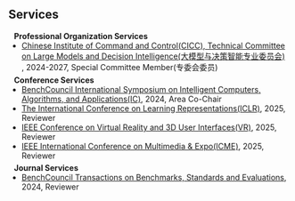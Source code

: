 ## Services



<h4 style="margin:0 10px 0;">Professional Organization Services</h4>
<ul style="margin:0 0 5px;">
<li><a href="http://www.c2.org.cn/h-pd-73.html"><autocolor>Chinese Institute of Command and Control(CICC), Technical Committee on Large Models and Decision Intelligence(大模型与决策智能专业委员会)</autocolor></a></li>, 2024-2027, Special Committee Member(专委会委员)
</ul>

<h4 style="margin:0 10px 0;">Conference Services</h4>

<ul style="margin:0 0 5px;">
  <li><a href="https://www.benchcouncil.org/ic2024/"><autocolor>BenchCouncil International Symposium on Intelligent Computers, Algorithms, and Applications(IC)</autocolor></a>, 2024, Area Co-Chair</li>
  <li><a href="https://www.iclr.cc/Conferences/2025/"><autocolor>The International Conference on Learning Representations(ICLR)</autocolor></a>, 2025, Reviewer</li>
  <li><a href="https://ieeevr.org/2025/"><autocolor>IEEE Conference on Virtual Reality and 3D User Interfaces(VR)</autocolor></a>, 2025, Reviewer</li>
  <li><a href="https://2025.ieeeicme.org/"><autocolor>IEEE International Conference on Multimedia & Expo(ICME)</autocolor></a>, 2025, Reviewer</li>
</ul>

<h4 style="margin:0 10px 0;">Journal Services</h4>

<ul style="margin:0 0 20px;">
  <li><a href="https://www.sciencedirect.com/journal/benchcouncil-transactions-on-benchmarks-standards-and-evaluations"><autocolor>BenchCouncil Transactions on Benchmarks, Standards and Evaluations</autocolor></a>, 2024, Reviewer</li>
</ul>
